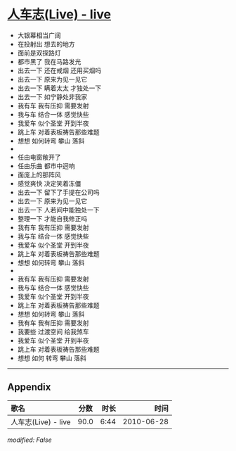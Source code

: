 # [人车志(Live) - live](https://music.163.com/song?id=64487)

* 大银幕相当广阔
* 在投射出 想去的地方
* 面前是双探路灯
* 都市黑了 我在马路发光
* 出去一下 还在戒烟 还用买烟吗
* 出去一下 原来为见一见它
* 出去一下 瞒着太太 才独处一下
* 出去一下 如宁静处非我家
* 我有车 我有压抑 需要发射
* 我与车 结合一体 感觉快些
* 我爱车 似个圣堂 开到半夜
* 跳上车 对着表板祷告那些难题
* 想想 如何转弯 攀山 落斜
* 
* 任由电窗敞开了
* 任由乐曲 都市中迥响
* 面庞上的那阵风
* 感觉爽快 决定笑着冻僵
* 出去一下 留下了手提在公司吗
* 出去一下 原来为见一见它
* 出去一下 人若间中能独处一下
* 整理一下 才能自我修正吗
* 我有车 我有压抑 需要发射
* 我与车 结合一体 感觉快些
* 我爱车 似个圣堂 开到半夜
* 跳上车 对着表板祷告那些难题
* 想想 如何转弯 攀山 落斜
* 
* 我有车 我有压抑 需要发射
* 我与车 结合一体 感觉快些
* 我爱车 似个圣堂 开到半夜
* 跳上车 对着表板祷告那些难题
* 想想 如何转弯 攀山 落斜
* 我有车 我有压抑 需要发射
* 我要些 过渡空间 给我煞车
* 我爱车 似个圣堂 开到半夜
* 跳上车 对着表板祷告那些难题
* 想想 如何 转弯 攀山 落斜


---

## Appendix

|歌名|分数|时长|时间|
|:---|:---:|---:|---:|
|人车志(Live) - live|90.0|6:44|2010-06-28

*modified: False*